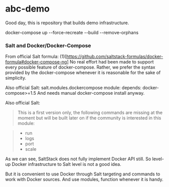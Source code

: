 # abc-demo
Good day, this is repository that builds demo infrastructure.


docker-compose up --force-recreate --build --remove-orphans

### Salt and Docker/Docker-Compose
From official Salt formula: (1)[https://github.com/saltstack-formulas/docker-formula#docker-compose-ng]
No real effort had been made to support every possible feature of docker-compose. Rather, we prefer the syntax provided by the docker-compose whenever it is reasonable for the sake of simplicity.

Also official Salt:
salt.modules.dockercompose module: depends:	docker-compose>=1.5
And needs manual docker-compose install anyway.

Also official Salt:
>This is a first version only, the following commands are missing at the moment but will be built later on if the community is interested in this module:

>  -  run
>  -  logs
>  -  port
>  -  scale

As we can see, SaltStack does not fully implement Docker API still. So level-up Docker infrastructure to Salt level is not a good idea.

But it is convenient to use Docker through Salt targeting and commands to work with Docker sources. And use modules, function whenever it is handy.

